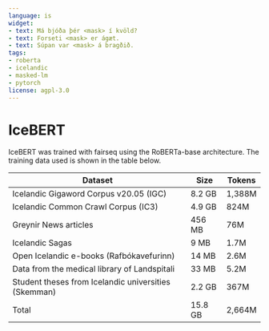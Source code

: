```yaml
---
language: is
widget:
- text: Má bjóða þér <mask> í kvöld?
- text: Forseti <mask> er ágæt.
- text: Súpan var <mask> á bragðið.
tags:
- roberta
- icelandic
- masked-lm
- pytorch
license: agpl-3.0
---
```


# IceBERT

IceBERT was trained with fairseq using the RoBERTa-base architecture. The training data used is shown in the table below.

| Dataset                                              | Size    | Tokens |
|------------------------------------------------------|---------|--------|
| Icelandic Gigaword Corpus v20.05 (IGC)               | 8.2 GB  | 1,388M |
| Icelandic Common Crawl Corpus (IC3)                  | 4.9 GB  | 824M   |
| Greynir News articles                                | 456 MB  | 76M    |
| Icelandic Sagas                                      | 9 MB    | 1.7M   |
| Open Icelandic e-books (Rafbókavefurinn)             | 14 MB   | 2.6M   |
| Data from the medical library of Landspitali         | 33 MB   | 5.2M   |
| Student theses from Icelandic universities (Skemman) | 2.2 GB  | 367M   |
| Total                                                | 15.8 GB | 2,664M |
